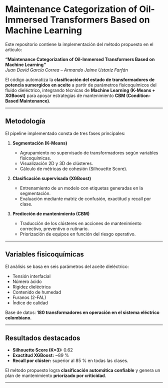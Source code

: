 #  Maintenance Categorization of Oil-Immersed Transformers Based on Machine Learning

Este repositorio contiene la implementación del método propuesto en el artículo:

**“Maintenance Categorization of Oil-Immersed Transformers Based on Machine Learning”**  
*Juan David García Correa – Armando Jaime Ustariz Farfán*  

El código automatiza la **clasificación del estado de transformadores de potencia sumergidos en aceite** a partir de parámetros fisicoquímicos del fluido dieléctrico, integrando técnicas de **Machine Learning (K-Means + XGBoost)** para apoyar estrategias de mantenimiento **CBM (Condition-Based Maintenance)**.

---

##  Metodología

El pipeline implementado consta de tres fases principales:

1. **Segmentación (K-Means)**  
   - Agrupamiento no supervisado de transformadores según variables fisicoquímicas.  
   - Visualización 2D y 3D de clústeres.  
   - Cálculo de métricas de cohesión (Silhouette Score).  

2. **Clasificación supervisada (XGBoost)**  
   - Entrenamiento de un modelo con etiquetas generadas en la segmentación.  
   - Evaluación mediante matriz de confusión, exactitud y recall por clase.  

3. **Predicción de mantenimiento (CBM)**  
   - Traducción de los clústeres en acciones de mantenimiento correctivo, preventivo o rutinario.  
   - Priorización de equipos en función del riesgo operativo.  

---

##  Variables fisicoquímicas

El análisis se basa en seis parámetros del aceite dieléctrico:

- Tensión interfacial  
- Número ácido  
- Rigidez dieléctrica  
- Contenido de humedad  
- Furanos (2-FAL)  
- Índice de calidad  

Base de datos: **180 transformadores en operación en el sistema eléctrico colombiano**.

---

##  Resultados destacados

- **Silhouette Score (K=3):** 0.62  
- **Exactitud XGBoost:** ~89 %  
- **Recall por clúster:** superior al 85 % en todas las clases.  

El método propuesto logra **clasificación automática confiable** y genera un plan de mantenimiento **priorizado por criticidad**.  

---




